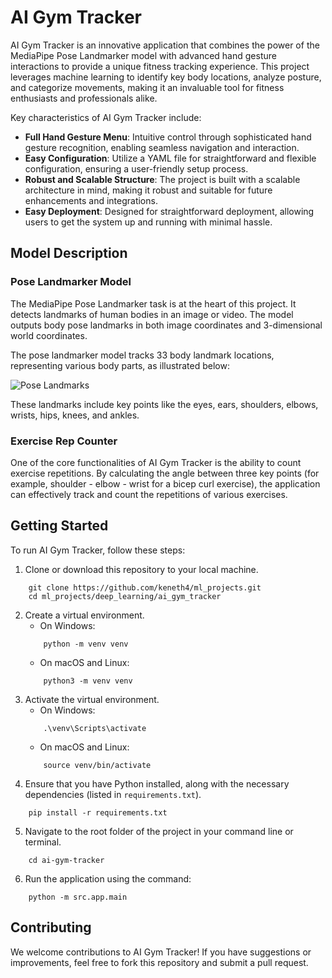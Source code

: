 # AI Gym Tracker

AI Gym Tracker is an innovative application that combines the power of the MediaPipe Pose Landmarker model with advanced hand gesture interactions to provide a unique fitness tracking experience. This project leverages machine learning to identify key body locations, analyze posture, and categorize movements, making it an invaluable tool for fitness enthusiasts and professionals alike.

Key characteristics of AI Gym Tracker include:
- **Full Hand Gesture Menu**: Intuitive control through sophisticated hand gesture recognition, enabling seamless navigation and interaction.
- **Easy Configuration**: Utilize a YAML file for straightforward and flexible configuration, ensuring a user-friendly setup process.
- **Robust and Scalable Structure**: The project is built with a scalable architecture in mind, making it robust and suitable for future enhancements and integrations.
- **Easy Deployment**: Designed for straightforward deployment, allowing users to get the system up and running with minimal hassle.


## Model Description

### Pose Landmarker Model

The MediaPipe Pose Landmarker task is at the heart of this project. It detects landmarks of human bodies in an image or video. The model outputs body pose landmarks in both image coordinates and 3-dimensional world coordinates.

The pose landmarker model tracks 33 body landmark locations, representing various body parts, as illustrated below:

![Pose Landmarks](https://developers.google.com/static/mediapipe/images/solutions/pose_landmarks_index.png)

These landmarks include key points like the eyes, ears, shoulders, elbows, wrists, hips, knees, and ankles.

### Exercise Rep Counter

One of the core functionalities of AI Gym Tracker is the ability to count exercise repetitions. By calculating the angle between three key points (for example, shoulder - elbow - wrist for a bicep curl exercise), the application can effectively track and count the repetitions of various exercises.

## Getting Started

To run AI Gym Tracker, follow these steps:

1. Clone or download this repository to your local machine.
```
    git clone https://github.com/keneth4/ml_projects.git
    cd ml_projects/deep_learning/ai_gym_tracker
```
2. Create a virtual environment.
    - On Windows:
    ```
        python -m venv venv
    ```
    - On macOS and Linux:
    ```
        python3 -m venv venv
    ```
3. Activate the virtual environment.
    - On Windows:
    ```
        .\venv\Scripts\activate
    ```
    - On macOS and Linux:
    ```
        source venv/bin/activate
    ```
4. Ensure that you have Python installed, along with the necessary dependencies (listed in `requirements.txt`).
```
    pip install -r requirements.txt
```
5. Navigate to the root folder of the project in your command line or terminal.
```
    cd ai-gym-tracker
```
6. Run the application using the command:
```
    python -m src.app.main
```

## Contributing

We welcome contributions to AI Gym Tracker! If you have suggestions or improvements, feel free to fork this repository and submit a pull request.